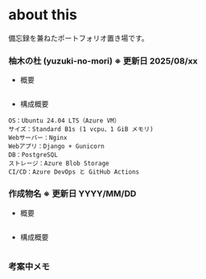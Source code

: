 # about this
備忘録を兼ねたポートフォリオ置き場です。


### 柚木の杜 (yuzuki-no-mori)    ※ 更新日 2025/08/xx
+ 概要
~~~
~~~
+ 構成概要
~~~
OS：Ubuntu 24.04 LTS（Azure VM）
サイズ：Standard B1s (1 vcpu、1 GiB メモリ)
Webサーバー：Nginx
Webアプリ：Django + Gunicorn
DB：PostgreSQL
ストレージ：Azure Blob Storage
CI/CD：Azure DevOps と GitHub Actions
~~~
  
### 作成物名    ※ 更新日 YYYY/MM/DD
+ 概要
~~~
~~~
+ 構成概要
~~~
~~~

### 考案中メモ
~~~
~~~







